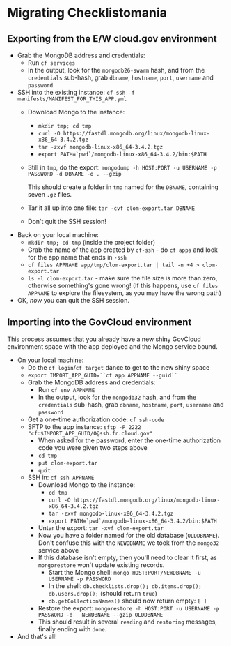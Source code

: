 # Migrating Checklistomania

## Exporting from the E/W cloud.gov environment

 * Grab the MongoDB address and credentials:
    * Run `cf services`
    * In the output, look for the `mongodb26-swarm` hash, and from the
      `credentials` sub-hash, grab `dbname`, `hostname`, `port`, `username`
      and `password`
 * SSH into the existing instance: `cf-ssh -f manifests/MANIFEST_FOR_THIS_APP.yml`
    * Download Mongo to the instance:
        * `mkdir tmp; cd tmp`
        * `curl -O https://fastdl.mongodb.org/linux/mongodb-linux-x86_64-3.4.2.tgz`
        * `tar -zxvf mongodb-linux-x86_64-3.4.2.tgz`
        * ```export PATH=`pwd`/mongodb-linux-x86_64-3.4.2/bin:$PATH```
    * Still in `tmp`, do the export: `mongodump -h HOST:PORT -u USERNAME -p PASSWORD -d DBNAME -o . --gzip`

      This should create a folder in `tmp` named for the `DBNAME`, containing 
      seven `.gz` files.
    * Tar it all up into one file: `tar -cvf clom-export.tar DBNAME`
    * Don't quit the SSH session!
 * Back on your local machine:
    * `mkdir tmp; cd tmp` (inside the project folder)
    * Grab the name of the app created by `cf-ssh` - do `cf apps` and look for the 
      app name that ends in `-ssh`
    * `cf files APPNAME app/tmp/clom-export.tar | tail -n +4 > clom-export.tar`
    * `ls -l clom-export.tar` - make sure the file size is more than zero, otherwise
      something's gone wrong! (If this happens, use `cf files APPNAME` to explore the filesystem, as you may have the wrong path)
  * OK, _now_ you can quit the SSH session.

## Importing into the GovCloud environment

This process assumes that you already have a new shiny GovCloud environment space
with the app deployed and the Mongo service bound.

 * On your local machine:
    * Do the `cf login`/`cf target` dance to get to the new shiny space
    * `export IMPORT_APP_GUID=``cf app APPNAME --guid`` `
    * Grab the MongoDB address and credentials:
        * Run `cf env APPNAME`
        * In the output, look for the `mongodb32` hash, and from the
          `credentials` sub-hash, grab `dbname`, `hostname`, `port`,
          `username` and `password`
    * Get a one-time authorization code: `cf ssh-code`
    * SFTP to the app instance: `sftp -P 2222 "cf:$IMPORT_APP_GUID/0@ssh.fr.cloud.gov"`
        * When asked for the password, enter the one-time authorization code you were given two steps above
        * `cd tmp`
        * `put clom-export.tar`
        * `quit`
    * SSH in: `cf ssh APPNAME`
        * Download Mongo to the instance:
            * `cd tmp`
            * `curl -O https://fastdl.mongodb.org/linux/mongodb-linux-x86_64-3.4.2.tgz`
            * `tar -zxvf mongodb-linux-x86_64-3.4.2.tgz`
            * ```export PATH=`pwd`/mongodb-linux-x86_64-3.4.2/bin:$PATH```
        * Untar the export: `tar -xvf clom-export.tar`
        * Now you have a folder named for the old database (`OLDDBNAME`). Don't       confuse this with the `NEWDBNAME` we took from the `mongo32` service above
        * If this database isn't empty, then you'll need to clear it first,
          as `mongorestore` won't update existing records.
            * Start the Mongo shell: `mongo HOST:PORT/NEWDBNAME -u USERNAME -p PASSWORD`
            * In the shell: `db.checklists.drop(); db.items.drop(); db.users.drop();` (should return `true`)
            * `db.getCollectionNames()` should now return empty: `[ ]`
        * Restore the export: `mongorestore -h HOST:PORT -u USERNAME -p PASSWORD -d   NEWDBNAME --gzip OLDDBNAME`
        * This should result in several `reading` and `restoring` messages, finally ending with `done`.
  * And that's all!


